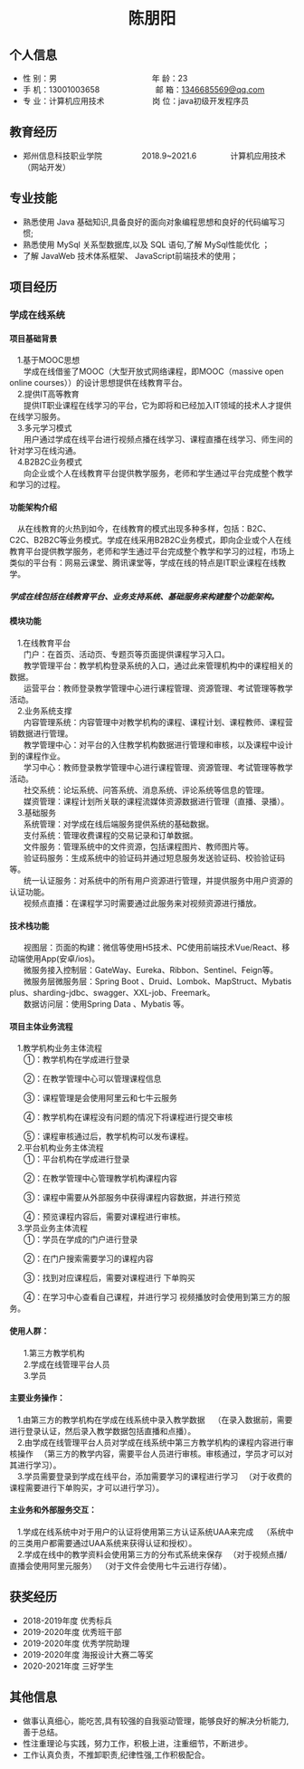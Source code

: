  <center>
     <h1>陈朋阳</h1>
 </center>

## 个人信息 

* 性 别：男&emsp;&emsp;&emsp;&emsp;&emsp;&emsp;&emsp;&emsp;&emsp;&emsp;&emsp;&emsp;年 龄：23  
* 手 机：13001003658 &emsp;&emsp;&emsp;&emsp;&emsp;&emsp; &ensp;邮 箱：1346685569@qq.com    
* 专 业：计算机应用技术 &emsp;&emsp;&emsp;&emsp;&emsp;        &ensp;岗 位：java初级开发程序员

## 教育经历
   
* 郑州信息科技职业学院&emsp;&emsp;&emsp;&emsp;&emsp;2018.9~2021.6&emsp;&emsp;&emsp;&emsp; 计算机应用技术（网站开发）         

## 专业技能

* 熟悉使用 Java 基础知识,具备良好的面向对象编程思想和良好的代码编写习惯;
* 熟悉使用 MySql 关系型数据库,以及 SQL 语句,了解 MySql性能优化 ；
* 了解 JavaWeb 技术体系框架、 JavaScript前端技术的使用；


## 项目经历
<h3>学成在线系统</h3>

 <h4> 项目基础背景</h4> 
 &emsp;1.基于MOOC思想<br>
      &ensp; &emsp;学成在线借鉴了MOOC（大型开放式网络课程，即MOOC（massive open online courses））的设计思想提供在线教育平台。<br>
      &emsp;2.提供IT高等教育<br>
      &ensp; &emsp;提供IT职业课程在线学习的平台，它为即将和已经加入IT领域的技术人才提供在线学习服务。<br>
      &emsp;3.多元学习模式<br>
      &ensp; &emsp;用户通过学成在线平台进行视频点播在线学习、课程直播在线学习、师生间的针对学习在线沟通。<br>
      &emsp;4.B2B2C业务模式<br>
      &ensp; &emsp;向企业或个人在线教育平台提供教学服务，老师和学生通过平台完成整个教学和学习的过程。<br>
      <h4> 功能架构介绍</h4> 
       &emsp;从在线教育的火热到如今，在线教育的模式出现多种多样，包括：B2C、C2C、B2B2C等业务模式。学成在线采用B2B2C业务模式，即向企业或个人在线教育平台提供教学服务，老师和学生通过平台完成整个教学和学习的过程，市场上类似的平台有：网易云课堂、腾讯课堂等，学成在线的特点是IT职业课程在线教学。 <h5>学成在线包括在线教育平台、业务支持系统、基础服务来构建整个功能架构。</h5>
       <h4> 模块功能</h4> 
       &emsp;1.在线教育平台<br>
      &ensp; &emsp;门户：在首页、活动页、专题页等页面提供课程学习入口。<br>
       &ensp; &emsp;教学管理平台：教学机构登录系统的入口，通过此来管理机构中的课程相关的数据。<br>
        &ensp; &emsp;运营平台：教师登录教学管理中心进行课程管理、资源管理、考试管理等教学活动。<br>
        &emsp;2.业务系统支撑<br>
      &ensp; &emsp;内容管理系统：内容管理中对教学机构的课程、课程计划、课程教师、课程营销数据进行管理。<br>
       &ensp; &emsp;教学管理中心：对平台的入住教学机构数据进行管理和审核，以及课程中设计到的课程作业。<br>
        &ensp; &emsp;学习中心：教师登录教学管理中心进行课程管理、资源管理、考试管理等教学活动。<br>
         &ensp; &emsp;社交系统：论坛系统、问答系统、消息系统、评论系统等信息的管理。<br>
        &ensp; &emsp;媒资管理：课程计划所关联的课程流媒体资源数据进行管理（直播、录播）。<br>
          &emsp;3.基础服务<br>
      &ensp; &emsp;系统管理：对学成在线后端服务提供系统的基础数据。<br>
       &ensp; &emsp;支付系统：管理收费课程的交易记录和订单数据。<br>
        &ensp; &emsp;文件服务：管理系统中的文件资源，包括课程图片、教师图片等。<br>
         &ensp; &emsp;验证码服务：生成系统中的验证码并通过短息服务发送验证码、校验验证码等。<br>
        &ensp; &emsp;统一认证服务：对系统中的所有用户资源进行管理，并提供服务中用户资源的认证功能。<br>
         &ensp; &emsp;视频点直播：在课程学习时需要通过此服务来对视频资源进行播放。<br>
          <h4> 技术栈功能</h4> 
      &ensp; &emsp;视图层：页面的构建：微信等使用H5技术、PC使用前端技术Vue/React、移动端使用App(安卓/ios)。<br>
       &ensp; &emsp;微服务接入控制层：GateWay、Eureka、Ribbon、Sentinel、Feign等。<br>
        &ensp; &emsp;微服务层微服务层：Spring Boot 、Druid、Lombok、MapStruct、Mybatis plus、sharding-jdbc、swagger、XXL-job、Freemark。<br>
         &ensp; &emsp;数据访问层：使用Spring Data 、Mybatis 等。
        &emsp;<h4>项目主体业务流程</h4>
 &emsp;1.教学机构业务主体流程<br>
      &ensp; &emsp;①：教学机构在学成进行登录

 &ensp; &emsp;②：在教学管理中心可以管理课程信息

 &ensp; &emsp;③：课程管理是会使用阿里云和七牛云服务

 &ensp; &emsp;④：教学机构在课程没有问题的情况下将课程进行提交审核   

 &ensp; &emsp;⑤：课程审核通过后，教学机构可以发布课程。 <br>
    &emsp;2.平台机构业务主体流程<br>
      &ensp; &emsp;①：平台机构在学成进行登录

&ensp; &emsp;②：在教学管理中心管理教学机构课程内容

&ensp; &emsp;③：课程中需要从外部服务中获得课程内容数据，并进行预览

&ensp; &emsp;④：预览课程内容后，需要对课程进行审核。<br>
        &emsp;3.学员业务主体流程<br>
      &ensp; &emsp;①：学员在学成的门户进行登录

 &ensp; &emsp;②：在门户搜索需要学习的课程内容

 &ensp; &emsp;③：找到对应课程后，需要对课程进行        下单购买

 &ensp; &emsp;④：在学习中心查看自己课程，并进行学习        视频播放时会使用到第三方的服务。<br>
 <h4>使用人群：</h4>
   &ensp; &emsp;1.第三方教学机构<br>
       &ensp; &emsp;2.学成在线管理平台人员<br>
        &ensp; &emsp;3.学员<br>
        
<h4> 主要业务操作：</h4>
&emsp;1.由第三方的教学机构在学成在线系统中录入教学数据
      &ensp; （在录入数据前，需要进行登录认证，然后录入教学数据包括直播和点播）。<br>
    &emsp;2.由学成在线管理平台人员对学成在线系统中第三方教学机构的课程内容进行审核操作
      &ensp;（第三方的教学内容，需要平台人员进行审核。审核通过，学员才可以对其进行学习）。<br>
        &emsp;3.学员需要登录到学成在线平台，添加需要学习的课程进行学习
      &ensp;（对于收费的课程需要进行下单购买，才可以进行学习）。<br>
 <h4> 主业务和外部服务交互：</h4>
&emsp;1.学成在线系统中对于用户的认证将使用第三方认证系统UAA来完成
      &ensp; （系统中的三类用户都需要通过UAA系统来获得认证和授权）。<br>
    &emsp;2.学成在线中的教学资料会使用第三方的分布式系统来保存
      &ensp;（对于视频点播/直播会使用阿里元服务）&ensp;（对于文件会使用七牛云进行存储）。<br>
   
   
        
       
## 获奖经历
* 2018-2019年度 优秀标兵
* 2019-2020年度 优秀班干部
* 2019-2020年度 优秀学院助理
* 2019-2020年度 海报设计大赛二等奖
* 2020-2021年度 三好学生

## 其他信息 
* 做事认真细心，能吃苦,具有较强的自我驱动管理，能够良好的解决分析能力,善于总结。
* 性注重理论与实践，努力工作，积极上进，注重细节，不断进步。
* 工作认真负责，不推卸职责,纪律性强,工作积极配合。
